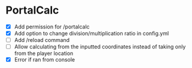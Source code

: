 # PortalCalc
- [x] Add permission for /portalcalc
- [x] Add option to change division/multiplication ratio in config.yml 
- [ ] Add /reload command
- [ ] Allow calculating from the inputted coordinates instead of taking only from the player location
- [x] Error if ran from console
